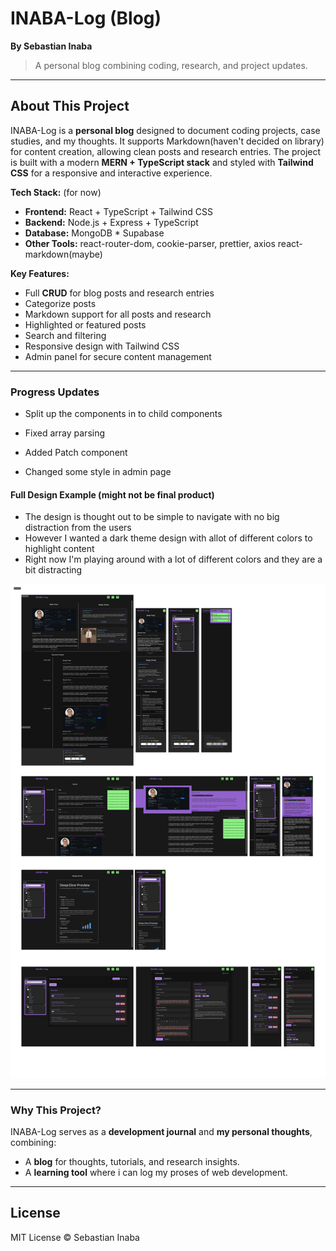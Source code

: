 # INABA-Log (Blog)

**By Sebastian Inaba**

> A personal blog combining coding, research, and project updates.

---

## About This Project

INABA-Log is a **personal blog** designed to document coding projects, case studies, and my thoughts. It supports Markdown(haven't decided on library) for content creation, allowing clean posts and research entries. The project is built with a modern **MERN + TypeScript stack** and styled with **Tailwind CSS** for a responsive and interactive experience.

**Tech Stack:**
(for now)
* **Frontend:** React + TypeScript + Tailwind CSS
* **Backend:** Node.js + Express + TypeScript
* **Database:** MongoDB * Supabase
* **Other Tools:** react-router-dom, cookie-parser, prettier, axios react-markdown(maybe)

**Key Features:**

* Full **CRUD** for blog posts and research entries
* Categorize posts
* Markdown support for all posts and research
* Highlighted or featured posts
* Search and filtering
* Responsive design with Tailwind CSS
* Admin panel for secure content management

---

### Progress Updates

- Split up the components in to child components 

- Fixed array parsing 

- Added Patch component

- Changed some style in admin page

#### Full Design Example (might not be final product)

- The design is thought out to be simple to navigate with no big distraction from the users
- However I wanted a dark theme design with allot of different colors to highlight content
- Right now I'm playing around with a lot of different colors and they are a bit distracting

![Full Design Example](/READMEImages/FullViewExampleOfDesigns.png)

---

### Why This Project?

INABA-Log serves as a **development journal** and **my personal thoughts**, combining:

* A **blog** for thoughts, tutorials, and research insights.
* A **learning tool** where i can log my proses of web development.

---

## License

MIT License © Sebastian Inaba
